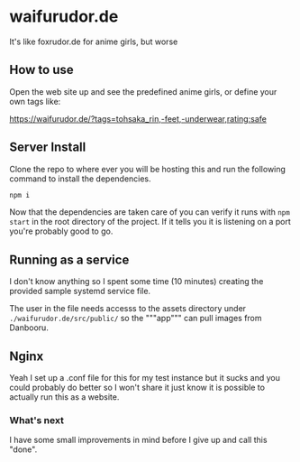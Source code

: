 # waifurudor.de

It's like foxrudor.de for anime girls, but worse

## How to use

Open the web site up and see the predefined anime girls, or define your own tags
like:

https://waifurudor.de/?tags=tohsaka_rin,-feet,-underwear,rating:safe

## Server Install

Clone the repo to where ever you will be hosting this and run the following
command to install the dependencies.

```sh
npm i
```

Now that the dependencies are taken care of you can verify it runs with
`npm start` in the root directory of the project. If it tells you it is
listening on a port you're probably good to go.

## Running as a service

I don't know anything so I spent some time (10 minutes) creating the provided
sample systemd service file.

The user in the file needs accesss to the assets directory under
`./waifurudor.de/src/public/` so the """app""" can pull images from Danbooru.

## Nginx

Yeah I set up a .conf file for this for my test instance but it sucks and you
could probably do better so I won't share it just know it is possible to
actually run this as a website.

### What's next

I have some small improvements in mind before I give up and call this "done".
